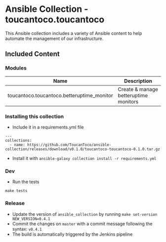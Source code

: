 # Ansible Collection - toucantoco.toucantoco

This Ansible collection includes a variety of Ansible content to help automate the management of our infrastructure.

## Included Content

### Modules

Name | Description
--- | ---
toucantoco.toucantoco.betteruptime_monitor | Create & manage betteruptime monitors

### Installing this collection

- Include it in a requirements.yml file
```
---
collections:
  - name: https://github.com/ToucanToco/ansible-collection/releases/download/v0.1.0/toucantoco-toucantoco-0.1.0.tar.gz
```

- Install it with `ansible-galaxy collection install -r requirements.yml`

### Dev

- Run the tests
 ```
 make tests
 ```

### Release

- Update the version of `ansible_collection` by running `make set-version NEW_VERSION=0.4.1`
- Commit the changes on `master` with a commit message following the syntax: `v0.4.1`
- The build is automatically triggered by the Jenkins pipeline
